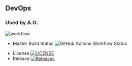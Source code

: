 ## DevOps
### Used by A.O. 

![workflow](https://github.com/OchoaStdnt/devops/actions/workflows/main.yml/badge.svg)

* Master Build Status ![GitHub Actions Workflow Status](https://img.shields.io/github/actions/workflow/status/OchoaStdnt/devops/main.yml?branch=master)
<!--* Develop Build Status ![GitHub Actions Workflow Status](https://img.shields.io/github/actions/workflow/status/OchoaStdnt/devops/main.yml?branch=develop)-->
* License [![LICENSE](https://img.shields.io/github/license/OchoaStdnt/devops8a.svg?style=flat-square)](https://github.com/OchoaStdnt/devops/blob/master/LICENSE)
* Release [![Releases](https://img.shields.io/github/release/OchoaStdnt/devops8a/all.svg?style=flat-square)](https://github.com/OchoaStdnt/devops/releases)
